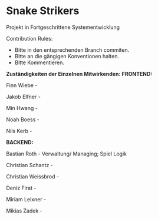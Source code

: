 # Snake Strikers
Projekt in Fortgeschrittene Systementwicklung

Contribution Rules:
- Bitte in den entsprechenden Branch commiten.
- Bitte an die gängigen Konventionen halten.
- Bitte Kommentieren.

**Zuständigkeiten der Einzelnen Mitwirkenden:**
**FRONTEND:**

Finn Wiebe - 

Jakob Elfner -

Min Hwang -

Noah Boess -

Nils Kerb -


**BACKEND:**

Bastian Roth - Verwaltung/ Managing; Spiel Logik

Christian Schantz -

Christian Weissbrod -

Deniz Firat -

Miriam Leixner -

Mikias Zadek -

